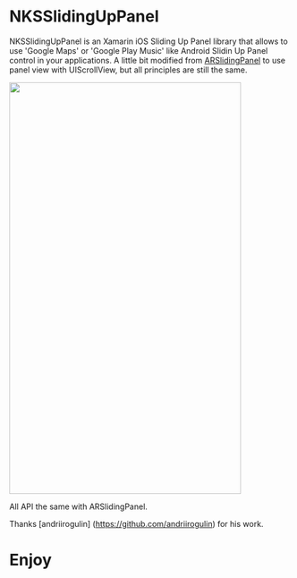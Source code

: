 # NKSSlidingUpPanel

NKSSlidingUpPanel is an Xamarin iOS Sliding Up Panel library that allows to use 'Google Maps' or 'Google Play Music' like Android Slidin Up Panel control in your applications. A little bit modified from [ARSlidingPanel](https://github.com/andriirogulin/ARSlidingPanel) to use panel view with UIScrollView, but all principles are still the same.

<img src="https://github.com/Nickolas-/NKSSlidingUpPanel/blob/master/SlidingDemo/SlidingDemo.gif" width="414" height="736">

All API the same with ARSlidingPanel.

Thanks [andriirogulin] (https://github.com/andriirogulin) for his work.

# Enjoy

